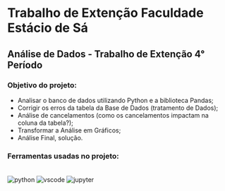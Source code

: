 # Trabalho de Extenção Faculdade Estácio de Sá
 ## Análise de Dados - Trabalho de Extenção 4° Período

 ### Objetivo do projeto:
 - Analisar o banco de dados utilizando Python e a biblioteca Pandas;
 - Corrigir os erros da tabela da Base de Dados (tratamento de Dados);
 - Análise de cancelamentos (como os cancelamentos impactam na coluna da tabela?);
 - Transformar a Análise em Gráficos;
 - Análise Final, solução. 

### Ferramentas usadas no projeto:
 <div style="display: inline_block"><br/>
    <img align="center" alt="python" src="https://img.shields.io/badge/Python-14354C?style=for-the-badge&logo=python&logoColor=white" />
    <img align="center" alt="vscode" src="https://img.shields.io/badge/Visual_Studio_Code-0078D4?style=for-the-badge&logo=visual%20studio%20code&logoColor=white" />
    <img align="center" alt="jupyter" src="https://img.shields.io/badge/Made%20with-Jupyter-orange?style=for-the-badge&logo=Jupyter" />
    
</div><br/>
